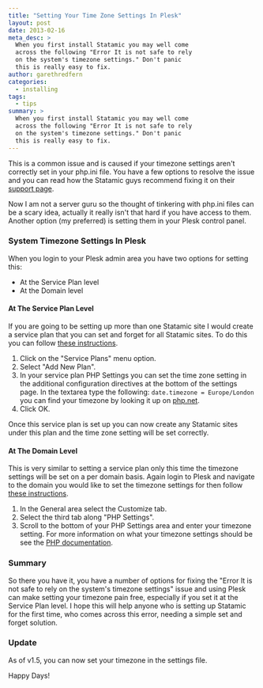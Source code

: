 ```yaml
---
title: "Setting Your Time Zone Settings In Plesk"
layout: post
date: 2013-02-16
meta_desc: >
  When you first install Statamic you may well come
  across the following "Error It is not safe to rely
  on the system's timezone settings." Don't panic
  this is really easy to fix.
author: garethredfern
categories:
  - installing
tags:
  - tips
summary: >
  When you first install Statamic you may well come
  across the following "Error It is not safe to rely
  on the system's timezone settings." Don't panic
  this is really easy to fix.
---
```

This is a common issue and is caused if your timezone settings aren't correctly set in your php.ini file. You have a few options to resolve the issue and you can read how the Statamic guys recommend fixing it on their [support page](http://support.statamic.com/kb/error-messages/error-it-is-not-safe-to-rely-on-the-systems-timezone-settings).

Now I am not a server guru so the thought of tinkering with php.ini files can be a scary idea, actually it really isn't that hard if you have access to them. Another option (my preferred) is setting them in your Plesk control panel.

### System Timezone Settings In Plesk
When you login to your Plesk admin area you have two options for setting this:

* At the Service Plan level
* At the Domain level

#### At The Service Plan Level
If you are going to be setting up more than one Statamic site I would create a service plan that you can set and forget for all Statamic sites. To do this you can follow [these instructions](http://statamicthemes.clarify-it.com/d/gzlm6q).

1. Click on the "Service Plans" menu option.
2. Select "Add New Plan".
3. In your service plan PHP Settings you can set the time zone setting in the additional configuration directives at the bottom of the settings page. In the textarea type the following: `date.timezone = Europe/London` you can find your timezone by looking it up on [php.net](http://www.php.net/manual/en/timezones.php).
4. Click OK.

Once this service plan is set up you can now create any Statamic sites under this plan and the time zone setting will be set correctly.

#### At The Domain Level
This is very similar to setting a service plan only this time the timezone settings will be set on a per domain basis. Again login to Plesk and navigate to the domain you would like to set the timezone settings for then follow [these instructions](http://statamicthemes.clarify-it.com/d/x27d9m).

1. In the General area select the Customize tab.
2. Select the third tab along "PHP Settings".
3. Scroll to the bottom of your PHP Settings area and enter your timezone setting. For more information on what your timezone settings should be see the [PHP documentation](http://php.net/manual/en/timezones.php).

### Summary
So there you have it, you have a number of options for fixing the "Error It is not safe to rely on the system's timezone settings" issue and using Plesk can make setting your timezone pain free, especially if you set it at the Service Plan level. I hope this will help anyone who is setting up Statamic for the first time, who comes across this error, needing a simple set and forget solution.

### Update
As of v1.5, you can now set your timezone in the settings file.

Happy Days!
